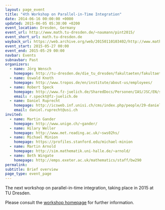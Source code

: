 ```yaml
---
layout: page_event
title: "4th Workshop on Parallel-in-Time Integration"
date: 2014-06-16 00:00:00 +0000
updated: 2015-06-05 05:30:00 +0200
event_location: Dresden, Germany
event_url: http://www.math.tu-dresden.de/~naumann/pint2015/
event_short_url: math.tu-dresden.de
wayback_url: https://web.archive.org/web/20150110103402/http://www.math.tu-dresden.de/~naumann/pint2015/
event_start: 2015-05-27 00:00
event_end: 2015-05-29 00:00
navbar: Events
subnavbar: Past
organizers:
  - name: Jörg Wensch
    homepage: http://tu-dresden.de/die_tu_dresden/fakultaeten/fakultaet_mathematik_und_naturwissenschaften/fachrichtung_mathematik/institute/wir/staff/Professoren/wensch_html
  - name: Oswald Knoth
    homepage: http://www.tropos.de/en/institute/about-us/employees/
  - name: Robert Speck
    homepage: http://www.fz-juelich.de/SharedDocs/Personen/IAS/JSC/EN/staff/speck_r.html
    email: r.speckt@fz-juelich.de
  - name: Daniel Ruprecht
    homepage: http://icsweb.inf.unisi.ch/cms/index.php/people/29-daniel-ruprecht.html
    email: daniel.ruprecht@usi.ch
invited:
  - name: Martin Gander
    homepage: http://www.unige.ch/~gander/
  - name: Hilary Weller
    homepage: http://www.met.reading.ac.uk/~sws02hs/
  - name: Michael Minion
    homepage: https://profiles.stanford.edu/michael-minion
  - name: Martin Arnold
    homepage: http://sim.mathematik.uni-halle.de/~arnold/
  - name: Beth Wingate
    homepage: http://emps.exeter.ac.uk/mathematics/staff/bw290
permalink:
subtitle: Brief overview
page_type: event_page
---
```


The next workshop on parallel-in-time integration, taking place in 2015 at TU Dresden.

Please consult the [workshop homepage](http://www.math.tu-dresden.de/~naumann/pint2015/index.php?page=programme) for further information.
